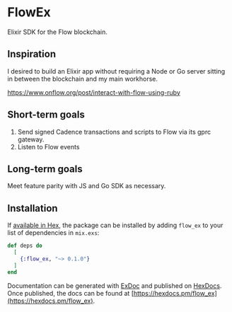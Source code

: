 # FlowEx

Elixir SDK for the Flow blockchain.

## Inspiration
I desired to build an Elixir app without requiring a Node or Go server sitting in between the blockchain and my main workhorse. 

https://www.onflow.org/post/interact-with-flow-using-ruby

## Short-term goals 
1. Send signed Cadence transactions and scripts to Flow via its gprc gateway.
2. Listen to Flow events

## Long-term goals
Meet feature parity with JS and Go SDK as necessary.

## Installation

If [available in Hex](https://hex.pm/docs/publish), the package can be installed
by adding `flow_ex` to your list of dependencies in `mix.exs`:

```elixir
def deps do
  [
    {:flow_ex, "~> 0.1.0"}
  ]
end
```

Documentation can be generated with [ExDoc](https://github.com/elixir-lang/ex_doc)
and published on [HexDocs](https://hexdocs.pm). Once published, the docs can
be found at [https://hexdocs.pm/flow_ex](https://hexdocs.pm/flow_ex).

